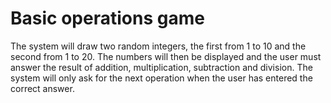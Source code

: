 # Basic operations game

The system will draw two random integers, the first from 1 to 10 and the second from 1 to 20. 
The numbers will then be displayed and the user must answer the result of addition, multiplication, subtraction and division. 
The system will only ask for the next operation when the user has entered the correct answer.
